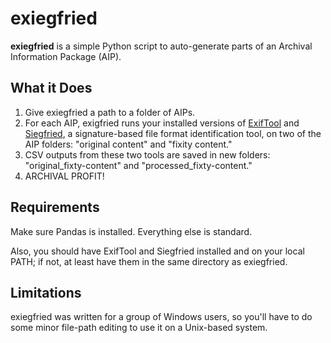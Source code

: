 # exiegfried

**exiegfried** is a simple Python script to auto-generate parts of an Archival Information Package (AIP).

## What it Does
1. Give exiegfried a path to a folder of AIPs.
2. For each AIP, exigfried runs your installed versions of [ExifTool](https://www.sno.phy.queensu.ca/~phil/exiftool/) and [Siegfried](https://www.itforarchivists.com/siegfried/), a signature-based file format identification tool, on two of the AIP folders: "original content" and "fixity content."
3. CSV outputs from these two tools are saved in new folders: "original_fixty-content" and "processed_fixty-content."
4. ARCHIVAL PROFIT!

## Requirements
Make sure Pandas is installed. Everything else is standard.

Also, you should have ExifTool and Siegfried installed and on your local PATH; if not, at least have them in the same directory as exiegfried.

## Limitations
exiegfried was written for a group of Windows users, so you'll have to do some minor file-path editing to use it on a Unix-based system.

